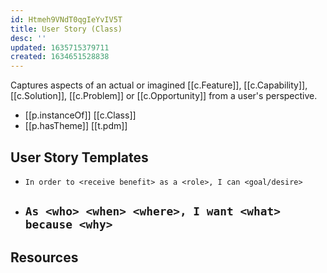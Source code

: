 ```yaml
---
id: Htmeh9VNdT0qgIeYvIV5T
title: User Story (Class)
desc: ''
updated: 1635715379711
created: 1634651528838
---
```


Captures aspects of an actual or imagined [[c.Feature]], [[c.Capability]], [[c.Solution]], [[c.Problem]] or [[c.Opportunity]] from a user's perspective.

- [[p.instanceOf]] [[c.Class]]
- [[p.hasTheme]] [[t.pdm]] 

## User Story Templates

- `In order to <receive benefit> as a <role>, I can <goal/desire>`
- `As <who> <when> <where>, I want <what> because <why>`
  - 

## Resources
